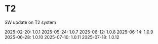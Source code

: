 # T2
SW update on T2 system

2025-02-20: 1.0.1
2025-05-24: 1.0.7
2025-06-12: 1.0.8
2025-06-14: 1.0.9
2025-06-28: 1.0.10
2025-07-10: 1.0.11
2025-07-18: 1.0.12
